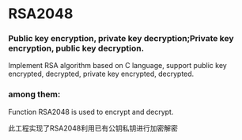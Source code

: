 # RSA2048

### Public key encryption, private key decryption;Private key encryption, public key decryption.

Implement RSA algorithm based on C language, support public key encrypted, decrypted, private key encrypted, decrypted.

### among them:

  Function RSA2048 is used to encrypt and decrypt.

  此工程实现了RSA2048利用已有公钥私钥进行加密解密
